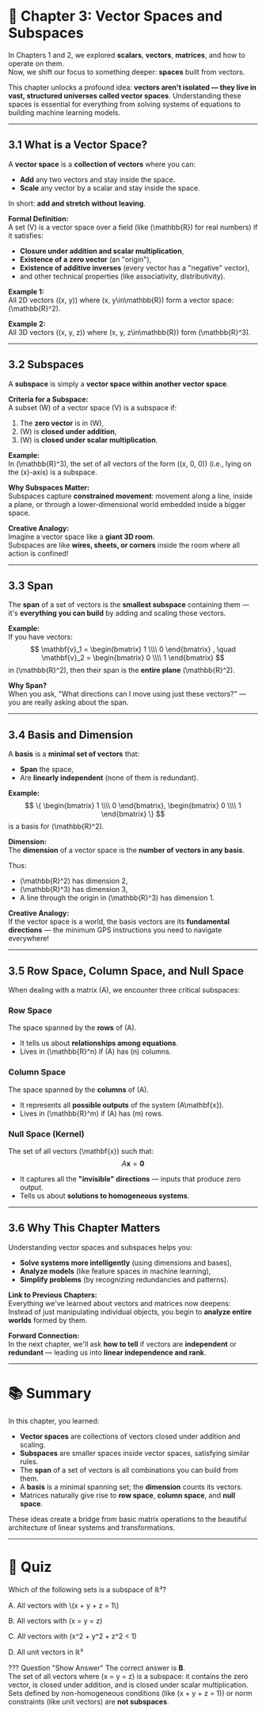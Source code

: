 # 📘 Chapter 3: Vector Spaces and Subspaces

In Chapters 1 and 2, we explored **scalars**, **vectors**, **matrices**, and how to operate on them.  
Now, we shift our focus to something deeper: **spaces** built from vectors.

This chapter unlocks a profound idea: **vectors aren't isolated — they live in vast, structured universes called vector spaces**. Understanding these spaces is essential for everything from solving systems of equations to building machine learning models.

---

## 3.1 What is a Vector Space?

A **vector space** is a **collection of vectors** where you can:
- **Add** any two vectors and stay inside the space.
- **Scale** any vector by a scalar and stay inside the space.

In short: **add and stretch without leaving**.

**Formal Definition:**  
A set \(V\) is a vector space over a field (like \(\mathbb{R}\) for real numbers) if it satisfies:
- **Closure under addition and scalar multiplication**,
- **Existence of a zero vector** (an "origin"),
- **Existence of additive inverses** (every vector has a "negative" vector),
- and other technical properties (like associativity, distributivity).

**Example 1:**  
All 2D vectors \((x, y)\) where \(x, y\in\mathbb{R}\) form a vector space: \(\mathbb{R}^2\).

**Example 2:**  
All 3D vectors \((x, y, z)\) where \(x, y, z\in\mathbb{R}\) form \(\mathbb{R}^3\).

---

## 3.2 Subspaces

A **subspace** is simply a **vector space within another vector space**.

**Criteria for a Subspace:**  
A subset \(W\) of a vector space \(V\) is a subspace if:
1. The **zero vector** is in \(W\),
2. \(W\) is **closed under addition**,
3. \(W\) is **closed under scalar multiplication**.

**Example:**  
In \(\mathbb{R}^3\), the set of all vectors of the form \((x, 0, 0)\) (i.e., lying on the \(x\)-axis) is a subspace.

**Why Subspaces Matter:**  
Subspaces capture **constrained movement**: movement along a line, inside a plane, or through a lower-dimensional world embedded inside a bigger space.

**Creative Analogy:**  
Imagine a vector space like a **giant 3D room**.  
Subspaces are like **wires, sheets, or corners** inside the room where all action is confined!

---

## 3.3 Span

The **span** of a set of vectors is the **smallest subspace** containing them — it's **everything you can build** by adding and scaling those vectors.

**Example:**  
If you have vectors:
$$
\mathbf{v}_1 =
\begin{bmatrix}
1 \\\\
0
\end{bmatrix}
, \quad
\mathbf{v}_2 =
\begin{bmatrix}
0 \\\\
1
\end{bmatrix}
$$
in \(\mathbb{R}^2\), then their span is the **entire plane** \(\mathbb{R}^2\).

**Why Span?**  
When you ask, "What directions can I move using just these vectors?" — you are really asking about the span.

---

## 3.4 Basis and Dimension

A **basis** is a **minimal set of vectors** that:
- **Span** the space,
- Are **linearly independent** (none of them is redundant).

**Example:**  
$$
\{
\begin{bmatrix}
1 \\\\
0
\end{bmatrix},
\begin{bmatrix}
0 \\\\
1
\end{bmatrix}
\}
$$
is a basis for \(\mathbb{R}^2\).

**Dimension:**  
The **dimension** of a vector space is the **number of vectors in any basis**.

Thus:
- \(\mathbb{R}^2\) has dimension 2,
- \(\mathbb{R}^3\) has dimension 3,
- A line through the origin in \(\mathbb{R}^3\) has dimension 1.

**Creative Analogy:**  
If the vector space is a world, the basis vectors are its **fundamental directions** — the minimum GPS instructions you need to navigate everywhere!

---

## 3.5 Row Space, Column Space, and Null Space

When dealing with a matrix \(A\), we encounter three critical subspaces:

### Row Space

The space spanned by the **rows** of \(A\).

- It tells us about **relationships among equations**.
- Lives in \(\mathbb{R}^n\) if \(A\) has \(n\) columns.

### Column Space

The space spanned by the **columns** of \(A\).

- It represents all **possible outputs** of the system \(A\mathbf{x}\).
- Lives in \(\mathbb{R}^m\) if \(A\) has \(m\) rows.

### Null Space (Kernel)

The set of all vectors \(\mathbf{x}\) such that:
$$
A\mathbf{x} = \mathbf{0}
$$

- It captures all the **"invisible" directions** — inputs that produce zero output.
- Tells us about **solutions to homogeneous systems**.

---

## 3.6 Why This Chapter Matters

Understanding vector spaces and subspaces helps you:

- **Solve systems more intelligently** (using dimensions and bases),
- **Analyze models** (like feature spaces in machine learning),
- **Simplify problems** (by recognizing redundancies and patterns).

**Link to Previous Chapters:**  
Everything we've learned about vectors and matrices now deepens:  
Instead of just manipulating individual objects, you begin to **analyze entire worlds** formed by them.

**Forward Connection:**  
In the next chapter, we'll ask **how to tell** if vectors are **independent** or **redundant** — leading us into **linear independence and rank**.

---

# 📚 Summary

In this chapter, you learned:

- **Vector spaces** are collections of vectors closed under addition and scaling.
- **Subspaces** are smaller spaces inside vector spaces, satisfying similar rules.
- The **span** of a set of vectors is all combinations you can build from them.
- A **basis** is a minimal spanning set; the **dimension** counts its vectors.
- Matrices naturally give rise to **row space**, **column space**, and **null space**.

These ideas create a bridge from basic matrix operations to the beautiful architecture of linear systems and transformations.

---

# 🧠 Quiz
Which of the following sets is a subspace of ℝ³?
<div class="upper-alpha" markdown>
A. All vectors with \(x + y + z = 1\)

B. All vectors with \(x = y = z\)

C. All vectors with \(x^2 + y^2 + z^2 < 1\)

D. All unit vectors in ℝ³
</div>

??? Question "Show Answer"
    The correct answer is **B**.  
    The set of all vectors where \(x = y = z\) is a subspace: it contains the zero vector, is closed under addition, and is closed under scalar multiplication.  
    Sets defined by non-homogeneous conditions (like \(x + y + z = 1\)) or norm constraints (like unit vectors) are **not subspaces**.

